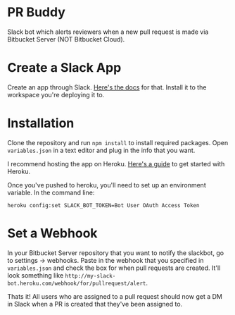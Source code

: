 # PR Buddy
Slack bot which alerts reviewers when a new pull request is made via Bitbucket Server (NOT Bitbucket Cloud).

# Create a Slack App
Create an app through Slack. [Here's the docs](https://api.slack.com/#read_the_docs) for that. Install it to the workspace you're deploying it to.

# Installation
Clone the repository and run `npm install` to install required packages. Open `variables.json` in a text editor and plug in the info that you want. 

I recommend hosting the app on Heroku. [Here's a guide](https://devcenter.heroku.com/articles/getting-started-with-nodejs) to get started with Heroku. 

Once you've pushed to heroku, you'll need to set up an environment variable. In the command line:

`heroku config:set SLACK_BOT_TOKEN=Bot User OAuth Access Token`

# Set a Webhook
In your Bitbucket Server repository that you want to notify the slackbot, go to settings -> webhooks. Paste in the webhook that you specified in `variables.json` and check the box for when pull requests are created. It'll look something like `http://my-slack-bot.heroku.com/webhook/for/pullrequest/alert`. 

Thats it! All users who are assigned to a pull request should now get a DM in Slack when a PR is created that they've been assigned to.
